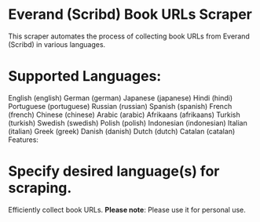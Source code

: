 # Everand (Scribd) Book URLs Scraper
This scraper automates the process of collecting book URLs from Everand (Scribd) in various languages.

# Supported Languages:

English (english)
German (german)
Japanese (japanese)
Hindi (hindi)
Portuguese (portuguese)
Russian (russian)
Spanish (spanish)
French (french)
Chinese (chinese)
Arabic (arabic)
Afrikaans (afrikaans)
Turkish (turkish)
Swedish (swedish)
Polish (polish)
Indonesian (indonesian)
Italian (italian)
Greek (greek)
Danish (danish)
Dutch (dutch)
Catalan (catalan)
Features:

# Specify desired language(s) for scraping.
Efficiently collect book URLs.
**Please note**: Please use it for personal use.
